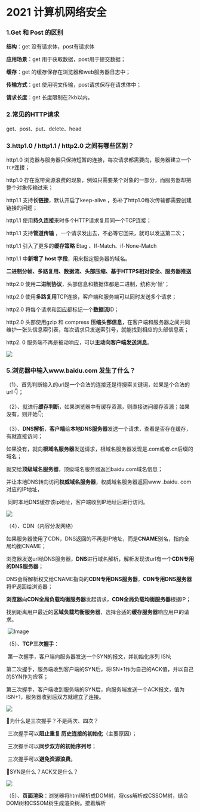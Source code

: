# 2021 计算机网络安全

### 1.Get 和 Post 的区别

**结构**：get 没有请求体，post有请求体

**应用场景**：get 用于获取数据，post用于提交数据；

**缓存**：get 的缓存保存在浏览器和web服务器日志中；

**传输方式**：get 使用明文传输，post请求保存在请求体中；

**请求长度**：get 长度限制在2kb以内。



### 2.常见的HTTP请求

get、post、put、delete、head



### 3.http1.0 / http1.1 / http2.0 之间有哪些区别？

http1.0 浏览器与服务器只保持短暂的连接，每次请求都需要向，服务器建立一个`TCP`连接；

http1.0 存在宽带资源浪费的现象，例如只需要某个对象的一部分，而服务器却把整个对象传输过来；



http1.1 支持**长链接**，默认开启了keep-alive ，弥补了http1.0每次传输都需要创建链接的问题；

http1.1 使用**持久连接**来时多个HTTP请求复用同一个TCP连接；

http1.1 支持**管道传输** ，一个请求发出去，不必等它回来，就可以发送第二次；

http1.1 引入了更多的**缓存策略** Etag 、If-Match、if-None-Match

http1.1 中**新增了 host 字段**，用来指定服务器的域名。



**二进制分帧、多路复用、数据流、头部压缩、基于HTTPS相对安全、服务器推送**

http2.0 使用**二进制协议**，头部信息和数据体都是二进制，统称为'帧'；

http2.0 使用**多路复用**TCP连接，客户端和服务端可以同时发送多个请求；

http2.0 将每个请求和回应都标记一个**数据流**ID；

http2.0 头部使用gzip 和 compress **压缩头部信息**，在客户端和服务器之间共同维护一张头信息索引表，每次请求只发送索引号，就能找到相应的头部信息表；

http2. 0 服务端不再是被动响应，可以**主动向客户端发送消息**。

![](https://pic1.zhimg.com/80/v2-64c703f21e03728f8ba7e103ba076001_720w.png)

### 5.浏览器中输入www.baidu.com 发生了什么？

（1）、首先判断输入的url是一个合法的连接还是待搜索关键词，如果是个合法的url 👇；

（2）、就进行**缓存判断**，如果浏览器中有缓存资源，则直接访问缓存资源；如果没有，则开始👇;

（3）、**DNS解析**，**客户端**给**本地DNS服务器**发送一个请求，查看是否存在缓存，有就直接访问；

​			  如果没有，就向**根域名服务器**发送请求，根域名服务器发现是.com或者.cn后缀的域名；

​			  就交给**顶级域名服务器**，顶级域名服务器返回baidu.com域名信息；

​			  并让本地DNS转向访问**权威域名服务器**，权威域名服务器返回www .baidu. com对应的IP地址，

​			  同时本地DNS缓存该ip地址，客户端收到IP地址后进行访问。

![](https://pic2.zhimg.com/80/v2-f4ab26c97e09b5a19549639c845efa81_720w.jpeg)

（4）、CDN（内容分发网络）

​			    如果服务器使用了CDN，DNS返回的不再是IP地址，而是**CNAME**别名，指向全局均衡CNAME；

​			    浏览器发送url给DNS服务器，**DNS**进行域名解析，解析发现该url有一个**CDN专用的DNS服务器**；

​			    DNS会将解析权交给CNAME指向的**CDN专用DNS服务器**，**CDN专用DNS服务器**将IP返回给浏览器；

​			    **浏览器**向**CDN全局负载均衡服务器**发起请求，**CDN全局负载均衡服务器**根据IP；

​			    找到距离用户最近的**区域负载均衡服务器**，选择合适的**缓存服务器**响应用户的请求。

​			    ![Image](https://pic3.zhimg.com/80/v2-357122dc9b44d4334f3496745a42c512_720w.png)

（5）、**TCP三次握手**：

​				第一次握手，客户端向服务器发送一个SYN的报文，并初始化序列 ISN; 

​				第二次握手，服务端收到客户端的SYN后，将ISN+1作为自己的ACK值，并以自己的SYN作为应答；

​				第三次握手，客户端收到服务端的SYN后，向服务端发送一个ACK报文，值为ISN+1，服务器收到后双方就建立了连接。

![](https://pic1.zhimg.com/80/v2-25c4281cd67d0d50dd982094ca8799c8_720w.png)

🌰为什么是三次握手？不是两次、四次？

​			三次握手可以**阻止重复 历史连接的初始化**（主要原因）；

​			三次握手可以**同步双方的初始序列号**；

​			三次握手可以**避免资源浪费**。

🌰SYN是什么？ACK又是什么？

![](https://pica.zhimg.com/80/v2-5e9f32c48d16567886fa6d96903dcfa9_720w.png)

（5）、**页面渲染**：浏览器将html解析成DOM树，将css解析成CSSOM树，结合DOM树和CSSOM树生成渲染树。接着解析 <script> 标签，如果遇到了async属性，那么后续文档和JS脚本异步加载的，多个带async的标签不能保证加载顺序；如果遇到了defer属性，JS脚本需要等待后续文档加载完成之后再进行加载，多个带defer属性的标签能够保证加载顺序。

（6）、**TCP四次挥手**：

​				第一次挥手，客户端向服务器发送一个FIN的报文，之后进入FIN_Wait_1状态；

​				第二次挥手，服务端收到该报文后，向客户端发送ACK报文作为应答，接着服务端进入closed_wait状态；

​				第三次挥手，客户端收到服务端的ACK报文后，进入FIN_Wait_2状态，等待服务端数据处理完，继续向客户端发送一个FIN报文，之后服务端进入了Last_ack状态；

​				第四次挥手，客户端收到服务端的FIN报文后，就进入了Closed 状态，至此服务端已经完成了连接关闭。客户端在经过2msl后，自动进入closed状态，至此客户端进入了完成连接关闭。

![](https://pica.zhimg.com/80/v2-476ffbb008e4ca296146f218fab6d790_720w.png)

### 6.对Keep-alive的理解

http1.0 默认开启的长链接（`keep-alive` ），使用**持久连接**来使**多个http请求**复用同一个TCP连接，数据传输完成保持TCP连接不断开。

具有①减少CPU和内存的使用。②降低阻塞控制。③减小后续请求延迟。



### 7.什么是https协议？TCL/SSL 的工作原理是什么？



https是为了解决http中 ①内容可能被监听②不验证通信方身份的问题 产生的，这里的`s`表示TLS/SSL协议，其中SSL的实现，主要依赖于**对称加密、非对称加密、摘要算法、数字签名**这几种手段。

**对称加密**：加密和解密使用的密钥都是同一个，是对称的。

![](https://pic2.zhimg.com/80/v2-6c9e4a7b9498563e8374d8566a395b19_720w.png)

**非对称加密**：存在两个密钥，一个公钥，一个私钥。公钥和私钥都可以用来加密解密，公钥加密的必须使用私钥解密。

![](https://pic2.zhimg.com/80/v2-d7e8da944c0dbd4e7f6cf8bc3b73b565_720w.png)

**混合加密**：对称加密+非对称加密，具体做法：**发送密文的一方**使用**对方的公钥**对“**对称密钥**”进行加密，然后**对方**用**自己的密钥**对“**对称的密钥**”解密；

![](https://pic2.zhimg.com/80/v2-a17673e609f65473ee5a879260c18ddb_720w.png)

**摘要算法**：把任意长度的密钥压缩成固定长度，形成了一个独一无二的的”摘要“字符串；

摘要算法可以理解为“单向"加密算法，常用的算法是 SHA-2，只有算法，没有密钥，加密后的数据无法解密；

但是不具有机密性，如果黑客把传递的消息和摘要一起改了，完整鉴别不出完整性！

![](https://pica.zhimg.com/80/v2-fb1237922405bd3d4073de518567cda0_720w.png)



**数字签名**：私钥对摘要的加密，可以由公钥解密后验证，把公钥私钥的用法反过来，私钥加密、公钥解密。

![](https://pic2.zhimg.com/80/v2-3525d626e47dc34b153cd54ebd227c7d_720w.png)



### 8.HTTPS是如何保证安全的？

​			数字证书认证机构（CA）: 服务端向数字证书认证机构提出公开密钥申请，数字证书认证机构确定申请者的身份后，会对已申请的公开密钥做数字签名；然后分配这个已签名的公开密钥，并将公开密钥放入公钥证书后绑定在一起；服务端会将这份数字证书发送给客户端，以进行非对称加密通信；接收到证书的客户端使用数字证书认证机构的公开密钥，对服务器发送过来的数字签名进行认证，验证通过，则证明认证服务器公开密钥是真正有效的认证机构。



### 9.常见的状态码

| 状态码 | 含义                                       | 描述                                |
| ------ | ------------------------------------------ | ----------------------------------- |
| 1xx    | 信息状态码                                 | 接收的请求正在处理                  |
| 2xx    | 成功状态码                                 | 请求正常处理完毕                    |
| 204    | 响应头没有body数据                         |                                     |
| 206    | 相应头的body不是资源的全部                 |                                     |
| 3xx    | 重定向                                     | 客户端请求资源变动，需重新发送请求  |
| 301    | 永久重定向                                 | 请求资源不存在了，需要用新的url访问 |
| 302    | 临时重定向                                 | 请求资源还在，暂时用新的url访问     |
| 304    | 缓存重定向                                 | 重定向已缓存文件                    |
| 4xx    | 客户端错误                                 |                                     |
| 403    | 服务器禁止访问资源                         |                                     |
| 404    | 请求的资源找不到                           |                                     |
| 5xx    | 服务器内部错误                             |                                     |
| 501    | 客户端请求的功能还不支持                   |                                     |
| 502    | 服务器自身工作正常，访问后端服务器发生错误 |                                     |
| 503    | 服务器很忙，暂时无法响应                   |                                     |



### 10.TCP和UDP的区别

UDP(用户数据报协议)：对应用层交下来的报文，不合并、不拆分，只是在其上面加个首部就交给网络层；

TCP(传输控制协议)：把上应用层交下来的数据看成无结构的字节流来发送。

①TCP是面向连接协议，建立连接3次握手，断开连接4次挥手；UDP是面向无连接，接收端从消息队列读取，发送端将数据发送到网络。

②TCP提供可靠服务，传输过程可以确保数据无差错，不丢失；UDP尽可能传递数据，但不保证数据是否安全到达。

③TCP面向字节流，将应用层报文看作无结构的字节流，芬姐为多个报文段传输后，在目的站重新装配；UDP面向报文，不合并也不拆分，只保留报文边界。

④TCP只能点对点，双工传输；UDP支持一对一、一对多、多对一和多对多传输。

⑤TCP传输效率低；UDP传输效率高。



### 11.TCP和UDP的使用场景

TCP：SMTP(电子邮件)、Telnet(传输终端接入)、Http(万维网)、FTP(文件传输系统)；

UDP：DNS(域名服务系统)、TFTP(文件传输)、SNMP(网络管理)、NFS(远程文件服务器)；



### 12.TCP粘包是怎么回事？ 如何解决？

如果一次请求发送的数据量较小，没达到缓冲区大小，TCP则会将多个请求合并为同一个请求进行发送，这就造成了TCP粘包的问题。



解决方案：①发送端将每个报封装成固定长度；

​					②发送端在每个包末尾使用固定分隔符；

​					③将消息分成头部和消息体，头部信息足够长才算读到一个完整的消息。



